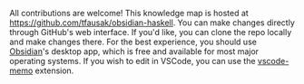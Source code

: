 All contributions are welcome! This knowledge map is hosted at <https://github.com/tfausak/obsidian-haskell>. You can make changes directly through GitHub's web interface. If you'd like, you can clone the repo locally and make changes there. For the best experience, you should use [Obsidian][]'s desktop app, which is free and available for most major operating systems. If you wish to edit in VSCode, you can use the [vscode-memo](https://github.com/svsool/vscode-memo) extension.

[Obsidian]: https://obsidian.md
